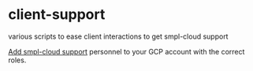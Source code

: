 # client-support

various scripts to ease client interactions to get smpl-cloud support

[Add smpl-cloud support] personnel to your GCP account with the correct roles.

[Add smpl-cloud support]:https://github.com/smpl-cloud/client-support/wiki/add-smpl-cloud-support-to-GCP-account
